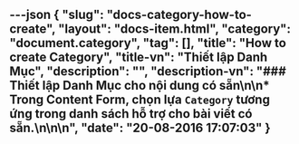 ---json
{
    "slug": "docs-category-how-to-create",
    "layout": "docs-item.html",
    "category": "document.category",
    "tag": [],
    "title": "How to create Category",
    "title-vn": "Thiết lập Danh Mục",
    "description": "",
    "description-vn": "### Thiết lập Danh Mục cho nội dung có sẵn\n\n* Trong Content Form, chọn lựa `Category` tương ứng trong danh sách hỗ trợ cho bài viết có sẵn.\n\n\n",
    "date": "20-08-2016 17:07:03"
}
---
